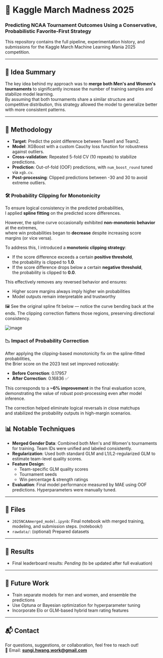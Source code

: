 # 🏀 Kaggle March Madness 2025

### Predicting NCAA Tournament Outcomes Using a Conservative, Probabilistic Favorite-First Strategy

This repository contains the full pipeline, experimentation history, and submissions for the Kaggle March Machine Learning Mania 2025 competition.

---

## 🧠 Idea Summary

The key idea behind my approach was to **merge both Men's and Women's tournaments** to significantly increase the number of training samples and stabilize model learning.  
By assuming that both tournaments share a similar structure and competitive distribution, this strategy allowed the model to generalize better with more consistent patterns.

---

## 🔧 Methodology

- **Target**: Predict the point difference between Team1 and Team2.
- **Model**: XGBoost with a custom Cauchy loss function for robustness against outliers.
- **Cross-validation**: Repeated 5-fold CV (10 repeats) to stabilize predictions.
- **Prediction**: Out-of-fold (OOF) predictions, with `num_boost_round` tuned via `xgb.cv`.
- **Post-processing**: Clipped predictions between -30 and 30 to avoid extreme outliers.

### 🛠️ Probability Clipping for Monotonicity

To ensure logical consistency in the predicted probabilities,  
I applied **spline fitting** on the predicted score differences.

However, the spline curve occasionally exhibited **non-monotonic behavior** at the extremes,  
where win probabilities began to **decrease** despite increasing score margins (or vice versa).

To address this, I introduced a **monotonic clipping strategy**:

- If the score difference exceeds a certain **positive threshold**,  
  the probability is clipped to **1.0**.
- If the score difference drops below a certain **negative threshold**,  
  the probability is clipped to **0.0**.

This effectively removes any reversed behavior and ensures:

- Higher score margins always imply higher win probabilities
- Model outputs remain interpretable and trustworthy

🖼️ See the original spline fit below — notice the curve bending back at the ends.
The clipping correction flattens those regions, preserving directional consistency.

![image](https://github.com/user-attachments/assets/05a47743-5d56-4793-a333-56ddcf2bdf79)
### 📉 Impact of Probability Correction

After applying the clipping-based monotonicity fix on the spline-fitted probabilities,  
the Brier score on the 2023 test set improved noticeably:

- **Before Correction**: 0.17957  
- **After Correction**: 0.16836 ✅

This corresponds to a **~6% improvement** in the final evaluation score,  
demonstrating the value of robust post-processing even after model inference.

The correction helped eliminate logical reversals in close matchups  
and stabilized the probability outputs in high-margin scenarios.

## 📊 Notable Techniques

- **Merged Gender Data**: Combined both Men's and Women's tournaments for training. Team IDs were unified and labeled consistently.
- **Regularization**: Used both standard GLM and L1/L2-regularized GLM to estimate team-level quality scores.
- **Feature Design**:
  - Team-specific GLM quality scores
  - Tournament seeds
  - Win percentage & strength ratings
- **Evaluation**: Final model performance measured by MAE using OOF predictions. Hyperparameters were manually tuned.

---

## 🚀 Files

- `2025NCAAmerged_model.ipynb`: Final notebook with merged training, modeling, and submission steps. (notebook/)
- `rawdata/`: (optional) Prepared datasets

---

## 🏁 Results

- Final leaderboard results: _Pending_ (to be updated after full evaluation)

---

## 📝 Future Work

- Train separate models for men and women, and ensemble the predictions
- Use Optuna or Bayesian optimization for hyperparameter tuning
- Incorporate Elo or GLM-based hybrid team rating features

---

## 📬 Contact

For questions, suggestions, or collaboration, feel free to reach out!  
📧 Email: **sungi.hwang.work@gmail.com**
